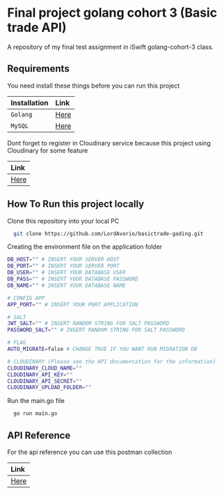 
# Final project golang cohort 3 (Basic trade API)

A repository of my final test assignment in iSwift golang-cohort-3 class.

## Requirements

You need install these things before you can run this project

| Installation | Link     | 
| :----------- | :------- | 
| `Golang`     | [Here](https://go.dev/dl/) |
| `MySQL`      | [Here](https://dev.mysql.com/downloads/) |

Dont forget to register in Cloudinary service because this project using Cloudinary for some feature

| Link     |
| :------- |
| [Here](https://cloudinary.com/) |

## How To Run this project locally

Clone this repository into your local PC

```bash
  git clone https://github.com/LordAvorio/basictrade-gading.git
```

Creating the environment file on the application folder

```bash
DB_HOST="" # INSERT YOUR SERVER HOST
DB_PORT="" # INSERT YOUR SERVER PORT
DB_USER="" # INSERT YOUR DATABASE USER
DB_PASS="" # INSERT YOUR DATABASE PASSWORD
DB_NAME="" # INSERT YOUR DATABASE NAME

# CONFIG APP
APP_PORT="" # INSERT YOUR PORT APPLICATION

# SALT
JWT_SALT="" # INSERT RANDOM STRING FOR SALT PASSWORD
PASSWORD_SALT="" # INSERT RANDOM STRING FOR SALT PASSWORD

# FLAG
AUTO_MIGRATE=false # CHANGE TRUE IF YOU WANT RUN MIGRATION DB

# CLOUDINARY (Please see the API documentation for the information)
CLOUDINARY_CLOUD_NAME=""
CLOUDINARY_API_KEY=""
CLOUDINARY_API_SECRET=""
CLOUDINARY_UPLOAD_FOLDER=""
```

Run the main.go file

```bash
  go run main.go
```

## API Reference

For the api reference you can use this postman collection

| Link     |
| :------- |
| [Here](https://drive.google.com/file/d/1CWY_tuNZwzSEF7mCwVBzwVyAPVZkwFRU/view?usp=sharing) |


